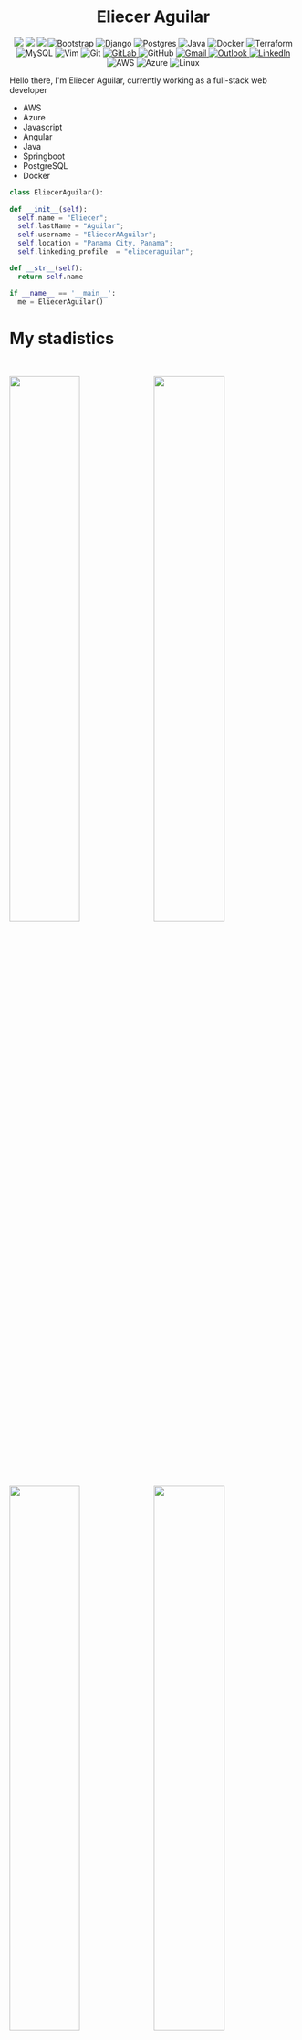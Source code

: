 <div id="header">
  
  <div id="name">
    <h1 align="center" id="name">
      <b>Eliecer Aguilar</b>
    </h1>
  </div>

  <div align="center" id="badges">
    <img src="https://img.shields.io/badge/-HTML-c58545?style=for-the-badge&logo=html5&logoColor=white&labelColor=282828">
    <img src="https://img.shields.io/badge/-CSS-d1a01f?style=for-the-badge&logo=css3&logoColor=white&labelColor=282828">
    <img src="https://img.shields.io/badge/-Python-98b982?style=for-the-badge&logo=python&logoColor=white&labelColor=282828">
    <img alt="Bootstrap" src="https://img.shields.io/badge/bootstrap-%23563D7C.svg?style=for-the-badge&logo=bootstrap&logoColor=white"/>
    <img alt="Django" src="https://img.shields.io/badge/django-%23092E20.svg?style=for-the-badge&logo=django&logoColor=white"/>
    <img alt="Postgres" src ="https://img.shields.io/badge/postgres-%23316192.svg?style=for-the-badge&logo=postgresql&logoColor=white"/>
    <img alt="Java" src="https://img.shields.io/badge/Java-ED8B00?style=for-the-badge&logo=openjdk&logoColor=white"/>
    <img alt="Docker" src="https://img.shields.io/badge/docker-%230db7ed.svg?style=for-the-badge&logo=docker&logoColor=white"/>
    <img alt="Terraform" src="https://img.shields.io/badge/terraform-%235835CC.svg?style=for-the-badge&logo=terraform&logoColor=white"/>
    <img alt="MySQL" src="https://img.shields.io/badge/mysql-%2300f.svg?style=for-the-badge&logo=mysql&logoColor=white"/>
    <img alt="Vim" src="https://img.shields.io/badge/VIM-%2311AB00.svg?style=for-the-badge&logo=vim&logoColor=white"/>
    <img alt="Git" src="https://img.shields.io/badge/git-%23F05033.svg?style=for-the-badge&logo=git&logoColor=white"/>
    <a href="https://gitlab.com/eliecer.aguilar.utp">
      <img alt="GitLab" src="https://img.shields.io/badge/gitlab-%23181717.svg?style=for-the-badge&logo=gitlab&logoColor=white"/>
    </a>
    <img alt="GitHub" src="https://img.shields.io/badge/github-%23121011.svg?style=for-the-badge&logo=github&logoColor=white"/>
    <a href="https://mail.google.com/mail/u/?authuser=elieaguilar91@gmail.com" target="_blank">
      <img alt="Gmail" src="https://img.shields.io/badge/Gmail-D14836?style=for-the-badge&logo=gmail&logoColor=white" />
    </a>
    <a href="mailto:eliecer.aguilar1@utp.ac.pa?subject=get%20in%20touch" target="_blank">
      <img alt="Outlook" src="https://img.shields.io/badge/Microsoft_Outlook-0078D4?style=for-the-badge&logo=microsoft-outlook&logoColor=white" />
    </a>
    <a href="https://www.linkedin.com/in/elieceraguilar/" target="_blank">
      <img alt="LinkedIn" src="https://img.shields.io/badge/linkedin-%230077B5.svg?style=for-the-badge&logo=linkedin&logoColor=white"/>
    </a>
    <img alt="AWS" src="https://img.shields.io/badge/AWS-%23FF9900.svg?style=for-the-badge&logo=amazon-aws&logoColor=white"/>
    <img alt="Azure" src="https://img.shields.io/badge/azure-%230072C6.svg?style=for-the-badge&logo=azure-devops&logoColor=white"/>
    <img alt="Linux" src="https://img.shields.io/badge/Linux-FCC624?style=for-the-badge&logo=linux&logoColor=black">
  </div>

 <div id="biography">
    <p>
     Hello there, I'm Eliecer Aguilar, currently working as a full-stack web developer</br> 
    </p>
  </div>
    <ul>
      <li>AWS</li>
      <li>Azure</li>
      <li>Javascript</li>
      <li>Angular</li>
      <li>Java</li>
      <li>Springboot</li>
      <li>PostgreSQL</li>
      <li>Docker</li>
    </ul>
 </div>
</div>

<div id="python-code">

  ```python
class EliecerAguilar():
    
  def __init__(self):
    self.name = "Eliecer";
    self.lastName = "Aguilar";
    self.username = "EliecerAAguilar";
    self.location = "Panama City, Panama";
    self.linkeding_profile  = "elieceraguilar";
  
  def __str__(self):
    return self.name

if __name__ == '__main__':
    me = EliecerAguilar()
```

</div>

<div id="stadistics" align="left">
  <h1>My stadistics</h1>
  <br/>
  <p>
    <img width="49.5%" src="https://github-readme-stats.vercel.app/api?username=EliecerAAguilar&show_icons=true&theme=onedark&hide_border=true" />
    <img width="49.5%" src="https://github-readme-streak-stats.herokuapp.com/?user=EliecerAAguilar&theme=onedark&hide_border=true" />
  </p>
</div>

<div id="main-repo">
      <img width="49.5%" src="https://github-readme-stats.vercel.app/api/pin/?username=EliecerAAguilar&repo=prueba_tecnica&show_owner=true&theme=onedark&hide_border=true" />
      <img width="49.5%" src="https://github-readme-stats.vercel.app/api/pin/?username=EliecerAAguilar&repo=datos_educativos_geoReferenciados&show_owner=true&theme=onedark&hide_border=true" />
</div>

<br/>

<div id="list-most-used-languages">
  <img width="50%" src="https://github-readme-stats.vercel.app/api/top-langs/?username=EliecerAAguilar&theme=onedark"/>
</div>

